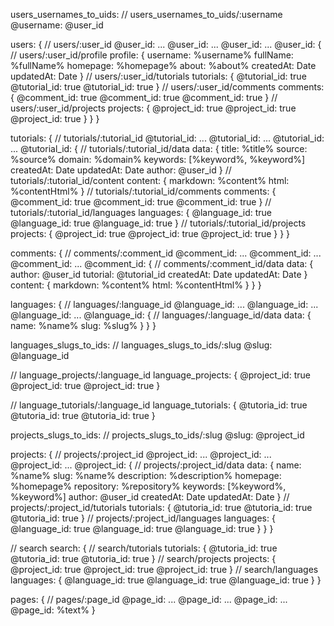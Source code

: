users_usernames_to_uids:
  // users_usernames_to_uids/:username
  @username: @user_id

users: {
  // users/:user_id
  @user_id: ...
  @user_id: ...
  @user_id: ...
  @user_id: {
    // users/:user_id/profile
    profile: {
      username: %username%
      fullName: %fullName%
      homepage: %homepage%
      about: %about%
      createdAt: Date
      updatedAt: Date 
    }
    // users/:user_id/tutorials
    tutorials: {
      @tutorial_id: true
      @tutorial_id: true
      @tutorial_id: true
    }
    // users/:user_id/comments
    comments: {
      @comment_id: true
      @comment_id: true
      @comment_id: true
    }
    // users/:user_id/projects
    projects: {
      @project_id: true
      @project_id: true
      @project_id: true
    }
  }
}

tutorials: {
  // tutorials/:tutorial_id
  @tutorial_id: ...
  @tutorial_id: ...
  @tutorial_id: ...
  @tutorial_id: {
    // tutorials/:tutorial_id/data
    data: {
      title: %title%
      source: %source%
      domain: %domain%
      keywords: [%keyword%, %keyword%]
      createdAt: Date
      updatedAt: Date 
      author: @user_id
    }
    // tutorials/:tutorial_id/content
    content: {
      markdown: %content%
      html: %contentHtml%
    }
    // tutorials/:tutorial_id/comments
    comments: {
      @comment_id: true
      @comment_id: true
      @comment_id: true
    }
    // tutorials/:tutorial_id/languages
    languages: {
      @language_id: true
      @language_id: true
      @language_id: true
    }
    // tutorials/:tutorial_id/projects
    projects: {
      @project_id: true
      @project_id: true
      @project_id: true
    }
  }
}

comments: {
  // comments/:comment_id
  @comment_id: ...
  @comment_id: ...
  @comment_id: ...
  @comment_id: {
    // comments/:comment_id/data
    data: {
      author: @user_id
      tutorial: @tutorial_id
      createdAt: Date
      updatedAt: Date 
    }
    content: {
      markdown: %content%
      html: %contentHtml%
    }
  }
}

languages: {
  // languages/:language_id
  @language_id: ...
  @language_id: ...
  @language_id: ...
  @language_id: {
    // languages/:language_id/data
    data: {
      name: %name%
      slug: %slug%
    }
  }
}

languages_slugs_to_ids:
  // languages_slugs_to_ids/:slug
  @slug: @language_id

// language_projects/:language_id
language_projects: {
  @project_id: true
  @project_id: true
  @project_id: true
}

// language_tutorials/:language_id
language_tutorials: {
  @tutoria_id: true
  @tutoria_id: true
  @tutoria_id: true
}

projects_slugs_to_ids:
  // projects_slugs_to_ids/:slug
  @slug: @project_id
  
projects: {
  // projects/:project_id
  @project_id: ...
  @project_id: ...
  @project_id: ...
  @project_id: {
    // projects/:project_id/data
    data: {
      name: %name%
      slug: %name%
      description: %description%
      homepage: %homepage%
      repository: %repository%
      keywords: [%keyword%, %keyword%]
      author: @user_id
      createdAt: Date
      updatedAt: Date 
    }
    // projects/:project_id/tutorials
    tutorials: {
      @tutoria_id: true
      @tutoria_id: true
      @tutoria_id: true
    }
    // projects/:project_id/languages
    languages: {
      @language_id: true
      @language_id: true
      @language_id: true
    }
  }
}

// search
search: {
  // search/tutorials
  tutorials: {
    @tutoria_id: true
    @tutoria_id: true
    @tutoria_id: true
  }
  // search/projects
  projects: {
    @project_id: true
    @project_id: true
    @project_id: true
  }
  // search/languages
  languages: {
    @language_id: true
    @language_id: true
    @language_id: true
  } 
}

pages: {
  // pages/:page_id
  @page_id: ...
  @page_id: ...
  @page_id: ...
  @page_id: %text%
}




